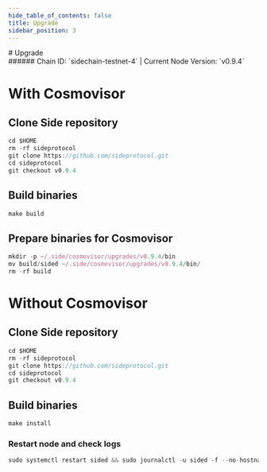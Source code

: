 ```yaml
---
hide_table_of_contents: false
title: Upgrade
sidebar_position: 3
---
```


<div class="h1-with-icon icon-side">
# Upgrade
</div>
###### Chain ID: `sidechain-testnet-4` | Current Node Version: `v0.9.4`

# With Cosmovisor
## Clone Side repository
```js
cd $HOME
rm -rf sideprotocol
git clone https://github.com/sideprotocol.git
cd sideprotocol
git checkout v0.9.4
 ```

## Build binaries
```js
make build
 ```

## Prepare binaries for Cosmovisor
```js
mkdir -p ~/.side/cosmovisor/upgrades/v0.9.4/bin
mv build/sided ~/.side/cosmovisor/upgrades/v0.9.4/bin/
rm -rf build
```

# Without Cosmovisor
## Clone Side repository
```js
cd $HOME
rm -rf sideprotocol
git clone https://github.com/sideprotocol.git
cd sideprotocol
git checkout v0.9.4
 ```

## Build binaries
```js
make install
 ```

### Restart node and check logs
```js
sudo systemctl restart sided && sudo journalctl -u sided -f --no-hostname -o cat
```